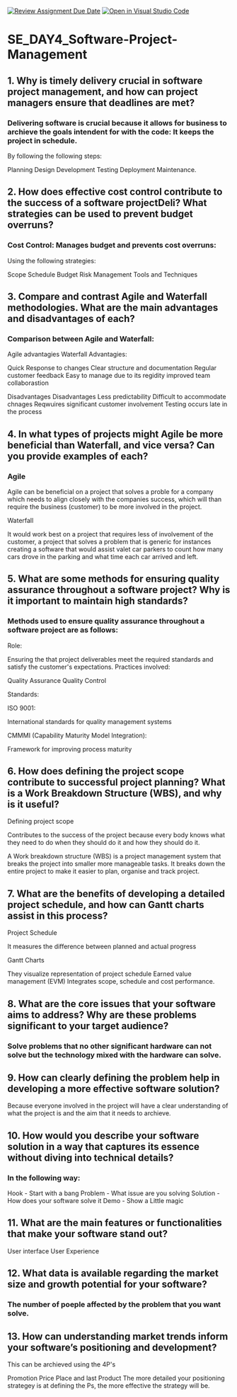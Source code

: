 [![Review Assignment Due Date](https://classroom.github.com/assets/deadline-readme-button-22041afd0340ce965d47ae6ef1cefeee28c7c493a6346c4f15d667ab976d596c.svg)](https://classroom.github.com/a/9pw6JKcu)
[![Open in Visual Studio Code](https://classroom.github.com/assets/open-in-vscode-2e0aaae1b6195c2367325f4f02e2d04e9abb55f0b24a779b69b11b9e10269abc.svg)](https://classroom.github.com/online_ide?assignment_repo_id=18602108&assignment_repo_type=AssignmentRepo)
# SE_DAY4_Software-Project-Management
## 1. Why is timely delivery crucial in software project management, and how can project managers ensure that deadlines are met?

### Delivering software is crucial because it allows for business to archieve  the goals intendent for with the code: It keeps the project in schedule.

By following the following steps:

Planning
Design
Development
Testing
Deployment
Maintenance.

## 2. How does effective cost control contribute to the success of a software projectDeli? What strategies can be used to prevent budget overruns?

### Cost Control: Manages budget and prevents cost overruns:

Using the following strategies:

Scope
Schedule
Budget
Risk Management
Tools and Techniques

## 3. Compare and contrast Agile and Waterfall methodologies. What are the main advantages and disadvantages of each?

### Comparison between Agile and Waterfall:

Agile advantagies                          Waterfall Advantagies:     

Quick Response to changes                  Clear structure and documentation
Regular customer feedback                  Easy to manage due to its regidity
improved team collaborastion

Disadvantages                                   Disadvantages
Less predictability                             Difficult to accommodate chnages
Reqwuires significant customer involvement      Testing occurs late in the process


## 4. In what types of projects might Agile be more beneficial than Waterfall, and vice versa? Can you provide examples of each?

### Agile

Agile can be beneficial on a project that solves a proble for a company which needs to align closely with the companies success, which will than require the business (customer) to be more involved in the project.

Waterfall

It would work best on a project that requires less of involvement of the customer, a project that solves a problem that is generic for instances creating a software that would assist valet car parkers to count how many cars drove in the parking and what time each car arrived and left.
 
## 5. What are some methods for ensuring quality assurance throughout a software project? Why is it important to maintain high standards?

### Methods used to ensure quality assurance throughout a software project are as follows:

Role:

Ensuring the that project deliverables meet the required standards and satisfy the  customer's expectations.
Practices involved:

Quality Assurance
Quality Control

Standards:

ISO 9001:

International standards for quality management systems

CMMMI (Capability Maturity Model Integration):

Framework for improving process maturity

## 6. How does defining the project scope contribute to successful project planning? What is a Work Breakdown Structure (WBS), and why is it useful?

Defining project scope 

Contributes to the success of the project because every body knows what they need to do when they should do it and how they should do it.

A Work breakdown structure (WBS) is a project management system that breaks the project into smaller more manageable tasks. It breaks down the entire project to make it easier to plan, organise and track project.

## 7. What are the benefits of developing a detailed project schedule, and how can Gantt charts assist in this process?

Project Schedule

It measures the difference between planned and actual progress

Gantt Charts

They visualize representation of project schedule
Earned value management (EVM)
Integrates scope, schedule and cost performance.

## 8. What are the core issues that your software aims to address? Why are these problems significant to your target audience?

### Solve problems that no other significant hardware can not solve but the technology mixed with the hardware can solve.

## 9. How can clearly defining the problem help in developing a more effective software solution?

Because everyone involved in the project will have a clear understanding of what the project is and the aim that it needs to archieve.

## 10. How would you describe your software solution in a way that captures its essence without diving into technical details?

### In the following way:

Hook - Start with a bang
Problem - What issue are you solving
Solution - How does your software solve it
Demo - Show a Little magic

## 11. What are the main features or functionalities that make your software stand out?

User interface
User Experience

## 12. What data is available regarding the market size and growth potential for your software?

### The number of poeple affected by the problem that you want solve.

## 13. How can understanding market trends inform your software’s positioning and development?

This can  be archieved using the 4P's 

Promotion
Price
Place
and last Product The more detailed your positioning strategey is at defining the Ps, the more effective the strategy will be.

